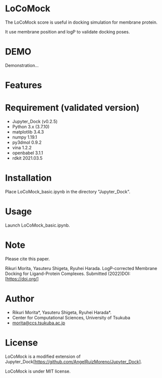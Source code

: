 # LoCoMock

The LoCoMock score is useful in docking simulation for membrane protein.


It use membrane position and logP to validate docking poses.
  
# DEMO  
Demonstration...

# Features

 
# Requirement (validated version)
  
- Jupyter_Dock (v0.2.5)
- Python 3.x (3.7.10)
 - matplotlib                3.4.3
 - numpy                     1.19.1
 - py3dmol                   0.9.2
 - vina                      1.2.2
 - openbabel                 3.1.1
 - rdkit                     2021.03.5
 
# Installation
Place LoCoMock_basic.ipynb in the directory "Jupyter_Dock".

 
# Usage
Launch LoCoMock_basic.ipynb.

 
# Note
Please cite this paper.


Rikuri Morita, Yasuteru Shigeta, Ryuhei Harada. LogP-corrected Membrane Docking for Ligand-Protein Complexes. Submitted (2022)DOI:[https://doi.org/]

 
# Author
- Rikuri Morita*, Yasuteru Shigeta, Ryuhei Harada*.
- Center for Computational Sciences, University of Tsukuba
- morita@ccs.tsukuba.ac.jp
 
# License
LoCoMock is a modified extension of Jupyter_Dock[https://github.com/AngelRuizMoreno/Jupyter_Dock].


LoCoMock is under MIT license.
